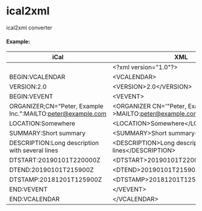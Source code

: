 # ical2xml
ical2xml converter

#### Example:

| iCal          | XML           |
| ------------- |-------------|
|               | \<?xml version="1.0"?\> |
|BEGIN:VCALENDAR| \<VCALENDAR\> |
|VERSION:2.0    | \<VERSION\>2.0\</VERSION\>|           
|BEGIN:VEVENT   | \<VEVENT\>    |
|ORGANIZER;CN="Peter, Example Inc.":MAILTO:peter@example.com | \<ORGANIZER CN='"Peter, Example Inc."' \>MAILTO:peter@example.com\</ORGANIZER\>  |
|LOCATION:Somewhere | \<LOCATION\>Somewhere\</LOCATION\> |
|SUMMARY:Short summary|\<SUMMARY\>Short summary\</SUMMARY\>
|DESCRIPTION:Long description <br /> with several lines|\<DESCRIPTION\>Long description with several lines\</DESCRIPTION\>
|DTSTART:20190101T220000Z|\<DTSTART\>20190101T220000Z\</DTSTART\>
|DTEND:20190101T215900Z|\<DTEND\>20190101T215900Z\</DTEND\>
|DTSTAMP:20181201T125900Z|\<DTSTAMP\>20181201T125900Z\</DTSTAMP\>
|END:VEVENT|\</VEVENT\>
|END:VCALENDAR|\</VCALENDAR\>

